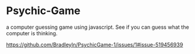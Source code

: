 # Psychic-Game 
a computer guessing game using javascript. See if you can guess what the computer is thinking.

https://github.com/Bradleyln/PsychicGame-1/issues/1#issue-519456939
